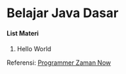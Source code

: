 # Belajar Java Dasar
#### List Materi
1. Hello World

Referensi:  [Programmer Zaman Now](https://www.youtube.com/ProgrammerZamanNow)
